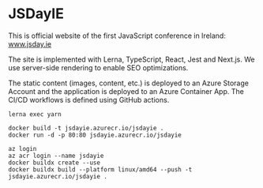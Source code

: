 # JSDayIE

This is official website of the first JavaScript conference in Ireland: www.jsday.ie

The site is implemented with Lerna, TypeScript, React, Jest and Next.js.
We use server-side rendering to enable SEO optimizations. 

The static content (images, content, etc.) is deployed to an Azure Storage Account and the application is deployed to an Azure Container App. The CI/CD workflows is defined using GitHub actions.

```
lerna exec yarn
```

```
docker build -t jsdayie.azurecr.io/jsdayie .
docker run -d -p 80:80 jsdayie.azurecr.io/jsdayie
```

```
az login
az acr login --name jsdayie
docker buildx create --use
docker buildx build --platform linux/amd64 --push -t jsdayie.azurecr.io/jsdayie .
```